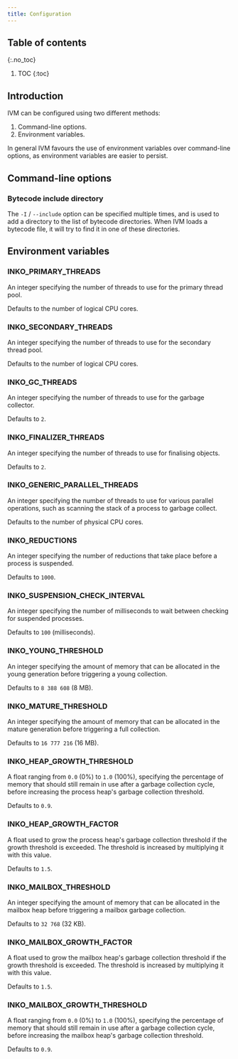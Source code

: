 ```yaml
---
title: Configuration
---
```


## Table of contents
{:.no_toc}

1. TOC
{:toc}

## Introduction

IVM can be configured using two different methods:

1. Command-line options.
1. Environment variables.

In general IVM favours the use of environment variables over command-line
options, as environment variables are easier to persist.

## Command-line options

### Bytecode include directory

The `-I` / `--include` option can be specified multiple times, and is used to
add a directory to the list of bytecode directories. When IVM loads a bytecode
file, it will try to find it in one of these directories.

## Environment variables

### INKO_PRIMARY_THREADS

An integer specifying the number of threads to use for the primary thread pool.

Defaults to the number of logical CPU cores.

### INKO_SECONDARY_THREADS

An integer specifying the number of threads to use for the secondary thread
pool.

Defaults to the number of logical CPU cores.

### INKO_GC_THREADS

An integer specifying the number of threads to use for the garbage collector.

Defaults to `2`.

### INKO_FINALIZER_THREADS

An integer specifying the number of threads to use for finalising objects.

Defaults to `2`.

### INKO_GENERIC_PARALLEL_THREADS

An integer specifying the number of threads to use for various parallel
operations, such as scanning the stack of a process to garbage collect.

Defaults to the number of physical CPU cores.

### INKO_REDUCTIONS

An integer specifying the number of reductions that take place before a process
is suspended.

Defaults to `1000`.

### INKO_SUSPENSION_CHECK_INTERVAL

An integer specifying the number of milliseconds to wait between checking for
suspended processes.

Defaults to `100` (milliseconds).

### INKO_YOUNG_THRESHOLD

An integer specifying the amount of memory that can be allocated in the young
generation before triggering a young collection.

Defaults to `8 388 608` (8 MB).

### INKO_MATURE_THRESHOLD

An integer specifying the amount of memory that can be allocated in the mature
generation before triggering a full collection.

Defaults to `16 777 216` (16 MB).

### INKO_HEAP_GROWTH_THRESHOLD

A float ranging from `0.0` (0%) to `1.0` (100%), specifying the percentage of
memory that should still remain in use after a garbage collection cycle, before
increasing the process heap's garbage collection threshold.

Defaults to `0.9`.

### INKO_HEAP_GROWTH_FACTOR

A float used to grow the process heap's garbage collection threshold if the
growth threshold is exceeded. The threshold is increased by multiplying it with
this value.

Defaults to `1.5`.

### INKO_MAILBOX_THRESHOLD

An integer specifying the amount of memory that can be allocated in the mailbox
heap before triggering a mailbox garbage collection.

Defaults to `32 768` (32 KB).

### INKO_MAILBOX_GROWTH_FACTOR

A float used to grow the mailbox heap's garbage collection threshold if the
growth threshold is exceeded. The threshold is increased by multiplying it with
this value.

Defaults to `1.5`.

### INKO_MAILBOX_GROWTH_THRESHOLD

A float ranging from `0.0` (0%) to `1.0` (100%), specifying the percentage of
memory that should still remain in use after a garbage collection cycle, before
increasing the mailbox heap's garbage collection threshold.

Defaults to `0.9`.
